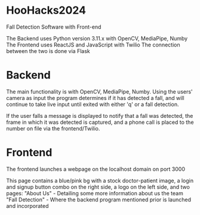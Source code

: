 # HooHacks2024
Fall Detection Software with Front-end

The Backend uses Python version 3.11.x with OpenCV, MediaPipe, Numby
The Frontend uses ReactJS and JavaScript with Twilio
The connection between the two is done via Flask

# Backend

The main functionality is with OpenCV, MediaPipe, Numby.
Using the users' camera as input the program determines if it has detected a fall, and will continue to take live input until exited with either 'q' or a fall detection.

If the user falls a message is displayed to notify that a fall was detected, the frame in which it was detected is captured, and a phone call is placed to the number on file via the frontend/Twilio.

# Frontend

The frontend launches a webpage on the localhost domain on port 3000

This page contains a blue/pink bg with a stock doctor-patient image, a login and signup button combo on the right side, a logo on the left side, and two pages:
"About Us" - Detailing some more information about us the team 
"Fall Detection" - Where the backend program mentioned prior is launched and incorporated
